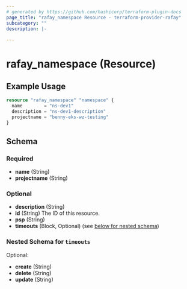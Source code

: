 ```yaml
---
# generated by https://github.com/hashicorp/terraform-plugin-docs
page_title: "rafay_namespace Resource - terraform-provider-rafay"
subcategory: ""
description: |-
  
---
```


# rafay_namespace (Resource)



## Example Usage

```terraform
resource "rafay_namespace" "namespace" {
  name        = "ns-dev1"
  description = "ns-dev1-description"
  projectname = "benny-eks-wz-testing"
}
```

<!-- schema generated by tfplugindocs -->
## Schema

### Required

- **name** (String)
- **projectname** (String)

### Optional

- **description** (String)
- **id** (String) The ID of this resource.
- **psp** (String)
- **timeouts** (Block, Optional) (see [below for nested schema](#nestedblock--timeouts))

<a id="nestedblock--timeouts"></a>
### Nested Schema for `timeouts`

Optional:

- **create** (String)
- **delete** (String)
- **update** (String)


